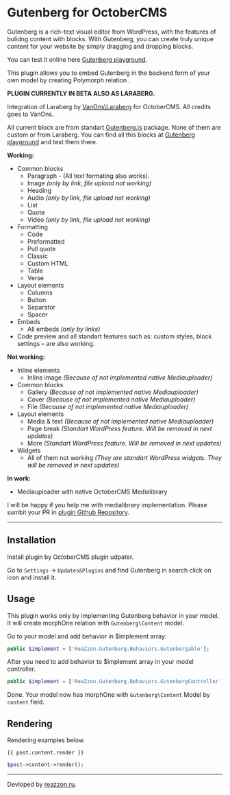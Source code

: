 # Gutenberg for OctoberCMS

Gutenberg is a rich-text visual editor from WordPress, with the features of bulidng content with blocks. With Gutenberg, you can create truly unique content for your website by simply dragging and dropping blocks.

You can test it online here [Gutenberg playground](https://testgutenberg.com/).

This plugin allows you to embed Gutenberg in the backend form of your own model by creating Polymorph relation .

**PLUGIN CURRENTLY IN BETA ALSO AS LARABERG.**

Integration of Laraberg by [VanOns\Laraberg](https://github.com/VanOns/laraberg) for OctoberCMS. All credits goes to VanOns.

All current block are from standart [Gutenberg.js](https://github.com/front/gutenberg-js) package. None of them are custom or from Laraberg. You can find all this blocks at [Gutenberg playground](https://testgutenberg.com/) and test them there.
 
**Working:**
- Common blocks
    - Paragraph - (All text formating also works).
    - Image _(only by link, file upload not working)_
    - Heading
    - Audio _(only by link, file upload not working)_
    - List
    - Quote
    - Video _(only by link, file upload not working)_
- Formatting
    - Code
    - Preformatted
    - Pull quote
    - Classic
    - Custom HTML
    - Table
    - Verse
- Layout elements
    - Columns
    - Button
    - Separator
    - Spacer
- Embeds
    - All embeds _(only by links)_
- Code preview and all standart features such as: custom styles, block settings – are also working.

**Not working:**
- Inline elements
    - Inline image _(Because of not implemented native Mediauploader)_
- Common blocks
    - Gallery _(Because of not implemented native Mediauploader)_
    - Cover _(Because of not implemented native Mediauploader)_
    - File _(Because of not implemented native Mediauploader)_
- Layout elements
    - Media & text _(Because of not implemented native Mediauploader)_
    - Page break _(Standart WordPress feature. Will be removed in next updates)_
    - More _(Standart WordPress feature. Will be removed in next updates)_
- Widgets
    - All of them not working _(They are standart WordPress widgets. They will be removed in next updates)_

**In work:**
- Mediauploader with native OctoberCMS Medialibrary

I will be happy if you help me with medialibrary implementation. Please sumbit your PR in [plugin Github Repository](https://github.com/FlusherDock1/Gutenberg).

---


## Installation

Install plugin by OctoberCMS plugin udpater.

Go to `Settings` -> `Updates&Plugins` and find Gutenberg in search click on icon and install it.

## Usage

This plugin works only by implementing Gutenberg behavior in your model. 
It will create morphOne relation with `Gutenberg\Content` model.

Go to your model and add behavior in $implement array:

```php
public $implement = ['ReaZzon.Gutenberg.Behaviors.Gutenbergable'];
```

After you need to add behavior to $implement array in your model controller.

```php
public $implement = ['ReaZzon.Gutenberg.Behaviors.GutenbergController'];
```

Done. Your model now has morphOne with `Gutenberg\Content` Model by `content` field.

## Rendering

Rendering examples below. 

```twig
{{ post.content.render }}
```
 
```php
$post->content->render();
```
---
Devloped by [reazzon.ru](https://reazzon.ru).